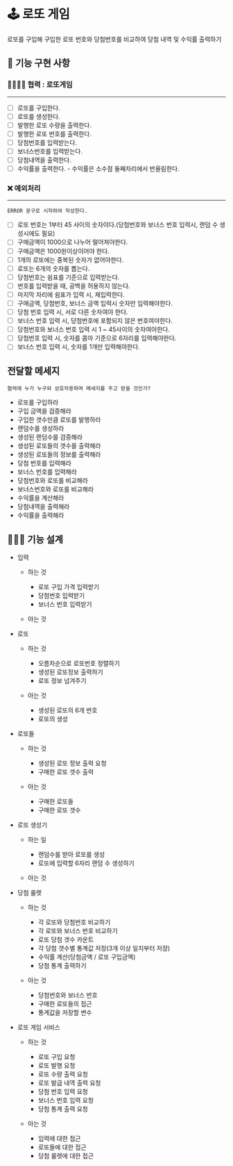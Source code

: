 # 🕹 로또 게임
로또를 구입해 구입한 로또 번호와 당첨번호를 비교하여 당첨 내역 및 수익률 출력하기

## 📝 기능 구현 사항

### 👨‍👨‍👧‍👧 협력 : 로또게임
---

- [ ] 로또를 구입한다.
- [ ] 로또를 생성한다.
- [ ] 발행한 로또 수량을 출력한다.
- [ ] 발행한 로또 번호를 출력한다.
- [ ] 당첨번호를 입력받는다.
- [ ] 보너스번호를 입력받는다.
- [ ] 당첨내역을 출력한다.
- [ ] 수익률을 출력한다. - 수익률은 소수점 둘째자리에서 반올림한다.

### ❌ 예외처리
---
~~~
ERROR 문구로 시작하여 작성한다.
~~~

- [ ] 로또 번호는 1부터 45 사이의 숫자이다.(당첨번호와 보너스 번호 입력시, 랜덤 수 생성시에도 필요)
- [ ] 구매금액이 1000으로 나누어 떨어져야한다.
- [ ] 구매금액은 1000원이상이어야 한다.
- [ ] 1개의 로또에는 중복된 숫자가 없어야한다.
- [ ] 로또는 6개의 숫자를 뽑는다.
- [ ] 당첨번호는 쉼표를 기준으로 입력받는다.
- [ ] 번호를 입력받을 때, 공백을 허용하지 않는다.
- [ ] 마지막 자리에 쉼표가 입력 시, 재입력한다.
- [ ] 구매금액, 당첨번호, 보너스 금액 입력시 숫자만 입력해야한다.
- [ ] 당첨 번호 입력 시, 서로 다른 숫자여야 한다.
- [ ] 보너스 번호 입력 시, 당첨번호에 포함되지 않은 번호여야한다.
- [ ] 당첨번호와 보너스 번호 입력 시 1 ~ 45사이의 숫자여야한다.
- [ ] 당첨번호 입력 시, 숫자를 콤마 기준으로 6자리를 입력해야한다.
- [ ] 보너스 번호 입력 시, 숫자를 1개만 입력해야한다.

## 전달할 메세지
~~~
협력에 누가 누구와 상호작용하며 메세지를 주고 받을 것인가?
~~~

- 로또를 구입하라
- 구입 금액을 검증해라
- 구입한 갯수만큼 로또를 발행하라
- 랜덤수를 생성하라
- 생성된 랜덤수를 검증해라
- 생성된 로또들의 갯수를 출력해라
- 생성된 로또들의 정보를 출력해라
- 당첨 번호를 입력해라
- 보너스 번호를 입력해라
- 당첨번호와 로또를 비교해라
- 보너스번호와 로또를 비교해라
- 수익률을 계산해라
- 당첨내역을 출력해라
- 수익률을 출력해라

## 👩🏻‍💻 기능 설계

- 입력
    - 하는 것
        - 로또 구입 가격 입력받기
        - 당첨번호 입력받기
        - 보너스 번호 입력받기
        
    - 아는 것

- 로또
    - 하는 것
        - 오름차순으로 로또번호 정렬하기
        - 생성된 로또정보 출력하기
        - 로또 정보 넘겨주기

    - 아는 것
        - 생성된 로또의 6개 번호
        - 로또의 생성

- 로또들
    - 하는 것
        - 생성된 로또 정보 출력 요청
        - 구매한 로또 갯수 출력
    
    - 아는 것
        - 구매한 로또들
        - 구매한 로또 갯수

- 로또 생성기
    - 하는 일
        - 랜덤수를 받아 로또를 생성
        - 로또에 입력할 6자리 랜덤 수 생성하기

    - 아는 것

- 당첨 룰렛
    - 하는 것
        - 각 로또와 당첨번호 비교하기
        - 각 로또와 보너스 번호 비교하기
        - 로또 당첨 갯수 카운트
        - 각 당첨 갯수별 통계값 저장(3개 이상 일치부터 저장)
        - 수익률 계산(당첨금액 / 로또 구입금액)
        - 당첨 통계 출력하기

    - 아는 것
        - 당첨번호와 보너스 번호
        - 구매한 로또들의 접근
        - 통계값을 저장할 변수

- 로또 게임 서비스
    - 하는 것
        - 로또 구입 요청
        - 로또 발행 요청
        - 로또 수량 출력 요청
        - 로또 발급 내역 출력 요청
        - 당첨 번호 입력 요청
        - 보너스 번호 입력 요청
        - 당첨 통계 출력 요청

    - 아는 것
        - 입력에 대한 접근
        - 로또들에 대한 접근
        - 당첨 룰렛에 대한 접근

